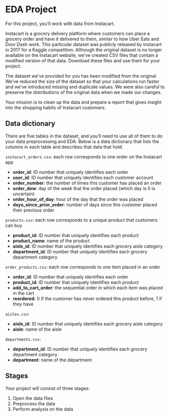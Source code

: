 # EDA Project

For this project, you’ll work with data from Instacart.

Instacart is a grocery delivery platform where customers can place a grocery order and have it delivered to them, similar to how Uber Eats and Door Dash work. This particular dataset was publicly released by Instacart in 2017 for a Kaggle competition. Although the original dataset is no longer available on the Instacart website, we’ve created CSV files that contain a modified version of that data. Download these files and use them for your project.

The dataset we've provided for you has been modified from the original. We've reduced the size of the dataset so that your calculations run faster and we’ve introduced missing and duplicate values. We were also careful to preserve the distributions of the original data when we made our changes.

Your mission is to clean up the data and prepare a report that gives insight into the shopping habits of Instacart customers.

## Data dictionary
There are five tables in the dataset, and you’ll need to use all of them to do your data preprocessing and EDA. Below is a data dictionary that lists the columns in each table and describes that data that hold.

`instacart_orders.csv`: each row corresponds to one order on the Instacart app
- **order_id**: ID number that uniquely identifies each order
- **user_id**: ID number that uniquely identifies each customer account
- **order_number**: the number of times this customer has placed an order
- **order_dow**: day of the week that the order placed (which day is 0 is uncertain)
- **order_hour_of_day**: hour of the day that the order was placed
- **days_since_prior_order**: number of days since this customer placed their previous order

`products.csv`: each row corresponds to a unique product that customers can buy
- **product_id**: ID number that uniquely identifies each product
- **product_name**: name of the product
- **aisle_id**: ID number that uniquely identifies each grocery aisle category
- **department_id**: ID number that uniquely identifies each grocery department category

`order_products.csv`: each row corresponds to one item placed in an order
- **order_id**: ID number that uniquely identifies each order
- **product_id**: ID number that uniquely identifies each product
- **add_to_cart_order**: the sequential order in which each item was placed in the cart
- **reordered**: 0 if the customer has never ordered this product before, 1 if they have

`aisles.csv`:
- **aisle_id**: ID number that uniquely identifies each grocery aisle category
- **aisle**: name of the aisle

`departments.csv`:
- **department_id**: ID number that uniquely identifies each grocery department category
- **department**: name of the department

## Stages
Your project will consist of three stages:
 1) Open the data files 
 2) Preprocess the data
 3) Perform analysis on the data
